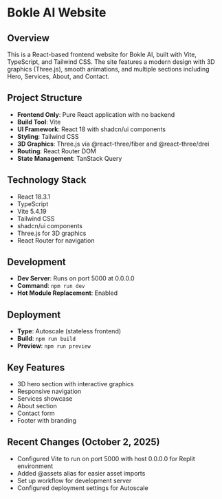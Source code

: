 # Bokle AI Website

## Overview
This is a React-based frontend website for Bokle AI, built with Vite, TypeScript, and Tailwind CSS. The site features a modern design with 3D graphics (Three.js), smooth animations, and multiple sections including Hero, Services, About, and Contact.

## Project Structure
- **Frontend Only**: Pure React application with no backend
- **Build Tool**: Vite
- **UI Framework**: React 18 with shadcn/ui components
- **Styling**: Tailwind CSS
- **3D Graphics**: Three.js via @react-three/fiber and @react-three/drei
- **Routing**: React Router DOM
- **State Management**: TanStack Query

## Technology Stack
- React 18.3.1
- TypeScript
- Vite 5.4.19
- Tailwind CSS
- shadcn/ui components
- Three.js for 3D graphics
- React Router for navigation

## Development
- **Dev Server**: Runs on port 5000 at 0.0.0.0
- **Command**: `npm run dev`
- **Hot Module Replacement**: Enabled

## Deployment
- **Type**: Autoscale (stateless frontend)
- **Build**: `npm run build`
- **Preview**: `npm run preview`

## Key Features
- 3D hero section with interactive graphics
- Responsive navigation
- Services showcase
- About section
- Contact form
- Footer with branding

## Recent Changes (October 2, 2025)
- Configured Vite to run on port 5000 with host 0.0.0.0 for Replit environment
- Added @assets alias for easier asset imports
- Set up workflow for development server
- Configured deployment settings for Autoscale
